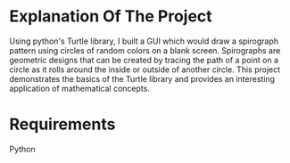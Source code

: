# Explanation Of The Project

Using python's Turtle library, I built a GUI which would draw a spirograph pattern using circles of random colors on a blank screen.
Spirographs are geometric designs that can be created by tracing the path of a point on a circle as it rolls around the inside or outside of another circle. 
This project demonstrates the basics of the Turtle library and provides an interesting application of mathematical concepts.


# Requirements

Python



